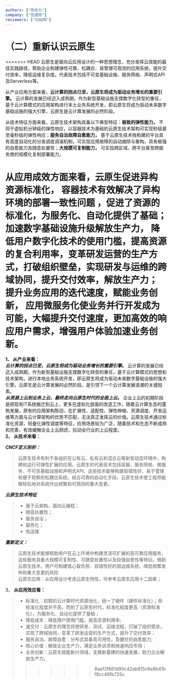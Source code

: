 ```yaml
---
authors: ["陈屹力"]
company: ["信通院"]
reviewers: ["刘如明"]
---
```


# （二）重新认识云原生

<<<<<<< HEAD
云原生是面向云应用设计的一种思想理念，充分发挥云效能的最佳实践路径，帮助企业构建弹性可靠、松耦合、易管理可观测的应用系统，提升交付效率，降低运维复杂度。代表技术包括不可变基础设施、服务网格、声明式API及Serverless等。

从产业应用方面来看，**云计算的拐点已至，云原生将成为驱动业务增长的重要引擎。** 云计算的发展已经迈入成熟期，作为新型基础设施支撑数字化转型的重任，基于云计算模式的应用架构进行本土业务系统开发，即云原生将成为驱动未来数字基础设施的强大引擎，云原生是云计算发展的必然阶段。

从技术特征方面来看，云原生技术架构具备以下典型特征：**极致的弹性能力，** 不同于虚拟机分钟级的弹性响应，以容器技术为基础的云原生技术架构可实现秒级甚至毫秒级的弹性响应；**服务自治故障自愈能力，** 基于云原生技术栈构建的平台具有高度自动化的分发调度调谐机制，可实现应用故障的自动摘除与重构，具有极强的自愈能力及随意处置性；**大规模可复制能力，** 可实现跨区域、跨平台甚至跨服务商的规模化复制部署能力。

从应用成效方面来看，**云原生促进异构资源标准化，** 容器技术有效解决了异构环境的部署一致性问题 ，促进了资源的标准化，为服务化、自动化提供了基础；**加速数字基础设施升级解放生产力，** 降低用户数字化技术的使用门槛，提高资源的复合利用率，变革研发运营的生产方式，打破组织壁垒，实现研发与运维的跨域协同，提升交付效率，解放生产力；**提升业务应用的迭代速度，赋能业务创新，** 应用微服务化使业务并行开发成为可能，大幅提升交付速度，更加高效的响应用户需求，增强用户体验加速业务创新。
=======
**1、	从产业来看：** <br>
***云计算的拐点已至，云原生将成为驱动业务增长的重要引擎。*** 云计算的发展已经迈入成熟期，作为新型基础设施支撑数字化转型的重任，基于云计算模式的思想和技术架构，进行本地业务系统开发，即云原生将成为驱动未来数字基础设施的强大引擎。云原生是云计算发展的必然阶段，是引领下一个云计算发展浪潮的关键因素。 <br>
***从资源上云到业务上云，最终走向云原生时代的全面上云。*** 企业上云的初期阶段是把现有IT系统搬迁到云上，更多在虚拟化层面的改造工作，随着云计算生态的蓬勃发展，原有的应用架构陈旧，在扩展性、适配性、弹性伸缩、资源调度、开发运维等方面与云计算架构的优势不匹配，无法真正发挥云的价值。云原生技术通过标准化资源，轻量化弹性调度等特征，应用场景较为广泛，随着技术和生态不断成熟和完善，有效缓解企业上云顾虑，拉动全行业的上云程度。<br>
**2、	从技术来看：** <br>

***CNCF定义剖析：***
>云原生技术有利于各组织在公有云、私有云和混合云等新型动态环境中，构建和运行可弹性扩展的应用。云原生的代表技术包括容器、服务网格、微服务、不可变基础设施和声明式API。这些技术能够构建容错性好、易于管理和便于观察的松耦合系统。结合可靠的自动化手段，云原生技术使工程师能够轻松地对系统作出频繁和可预测的重大变更。


***云原生技术特征***
> + 基于云架构，面向云编程；
> + 随意处置性；
> + 服务自治；
> + 服务化；
> + 免运维

***重新定义：***
>云原生技术能够帮助用户在云上环境中构建灵活可扩展的高可靠应用服务，这些服务具备大规模可复制性、可随意处置性以及较强自愈性等特征。借助云原生技术，用户可构建低心智负担、容错性好的弱运维系统，降低频繁发布和重大变更的风险<br>
>云原生应用：从应用设计考虑云原生特性，可参考云原生应用十二因素；


3、	**从应用效应看：**
> + 标准化：初期的云计算时代资源池化，统一了硬件（硬件标准化）；但标准化程度并不高，而到了云原生时代，标准化程度更高（资源标准化），为服务化、自动化提供了基础；
> + 降低成本：降低用户使用门槛，提高资源利用率; 
> + 速交付：云原生的理念将使研发、测试、运维流程，打破了组织壁垒，实现了跨域协同，变革了研发运营的生产方式，提升了交付效率；
> + 服务自治，故障自愈：分布式具备高可用性，及健壮的自愈能力;
> + 核心价值：解放企业生产力，满足业务诉求和快速响应市场；
> + 业务创新：云原生赋能新兴领域，支撑新基建的快速发展，助力企业解放生产力。
>>>>>>> 8aef2f661d90c42ab815c6e8b41bf8cc46fb725c
